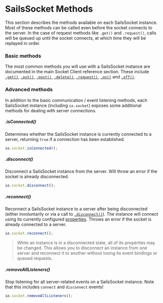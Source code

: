# SailsSocket Methods

This section describes the methods available on each SailsSocket instance.  Most of these methods can be called even before the socket connects to the server.  In the case of request methods like `.get()` and `.request()`, calls will be queued up until the socket connects, at which time they will be replayed in order.

### Basic methods

The most common methods you will use with a SailsSocket instance are documented in the main Socket Client reference section.  These include [`.get()`](http://sailsjs.org/documentation/reference/web-sockets/socket-client/io-socket-get), [`.put()`](http://sailsjs.org/documentation/reference/web-sockets/socket-client/io-socket-put), [`.post()`](http://sailsjs.org/documentation/reference/web-sockets/socket-client/io-socket-post), [`.delete()`](http://sailsjs.org/documentation/reference/web-sockets/socket-client/io-socket-delete), [`.request()`](http://sailsjs.org/documentation/reference/web-sockets/socket-client/io-socket-request), [`.on()`](http://sailsjs.org/documentation/reference/web-sockets/socket-client/io-socket-on) and [`.off()`](http://sailsjs.org/documentation/reference/web-sockets/socket-client/io-socket-off).

### Advanced methods

In addition to the basic communication / event listening methods, each SailsSocket instance (including `io.socket`) exposes some additional methods for dealing with server connections.

##### .isConnected()

Determines whether the SailsSocket instance is currently connected to a server, returning `true` if a connection has been established.

```js
io.socket.isConnected();
```

##### .disconnect()

Disconnect a SailsSocket instance from the server.  Will throw an error if the socket is already disconnected.

```js
io.socket.disconnect();
```

##### .reconnect()

Reconnect a SailsSocket instance to a server after being disconnected (either involuntarily or via a call to [`.disconnect()`](http://sailsjs.org/documentation/reference/web-sockets/socket-client/sails-socket/methods#?disconnect)).  The instance will connect using its currently configured [properties](http://sailsjs.org/documentation/reference/web-sockets/socket-client/sails-socket/properties).  Throws an error if the socket is already connected to a server.

```js
io.socket.reconnect();
```

> While an instance is in a disconnected state, all of its properties may be changed.  This allows you to disconnect an instance from one server and reconnect it to another without losing its event bindings or queued requests.


##### .removeAllListeners()

Stop listening for all server-related events on a SailsSocket instance.  Note that this includes `connect` and `disconnect` events!

```js
io.socket.removeAllListeners();
```



<docmeta name="displayName" value="Methods">

